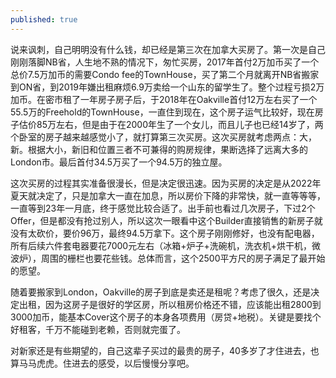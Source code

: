 ```yaml
---
published: true
---
```


说来讽刺，自己明明没有什么钱，却已经是第三次在加拿大买房了。第一次是自己刚刚落脚NB省，人生地不熟的情况下，匆忙买房，2017年首付2万加币买了一个总价7.5万加币的需要Condo fee的TownHouse，买了第二个月就离开NB省搬家到ON省，到2019年嫌出租麻烦6.9万卖给一个山东的留学生了。整个过程亏损2万加币。在密市租了一年房子房子后，于2018年在Oakville首付12万左右买了一个55.5万的Freehold的TownHouse，一直住到现在，这个房子运气比较好，现在房子估价85万左右，但是由于在2000年生了一个女儿，而且儿子也已经14岁了，两个卧室的房子越来越感觉小了，就打算第三次买房。这次买房就考虑两点：大，新。根据大小，新旧和位置三者不可兼得的购房规律，果断选择了远离大多的London市。最后首付34.5万买了一个94.5万的独立屋。

这次买房的过程其实准备很漫长，但是决定很迅速。因为买房的决定是从2022年夏天就决定了，只是加拿大一直在加息，所以房价下降的非常快，就一直等等等，一直等到23年一月底，终于感觉比较合适了。出手前也看过几次房子，下过2个Offer，但是都没有抢过别人，所以这次一眼看中这个Builder直接销售的新房子就没有太砍价，要价96万，最终94.5万拿下。这个房子刚刚修好，也没有配电器，所有后续六件套电器要花7000元左右（冰箱+炉子+洗碗机，洗衣机+烘干机，微波炉），周围的栅栏也要花些钱。总体而言，这个2500平方尺的房子满足了最开始的愿望。

随着要搬家到London，Oakville的房子到底是卖还是租呢？考虑了很久，还是决定出租，因为这房子是很好的学区房，所以租房价格还不错，应该能出租2800到3000加币，能基本Cover这个房子的本身各项费用（房贷+地税）。关键是要找个好租客，千万不能碰到老赖，否则就完蛋了。

对新家还是有些期望的，自己这辈子买过的最贵的房子，40多岁了才住进去，也算马马虎虎。住进去的感受，以后慢慢分享吧。